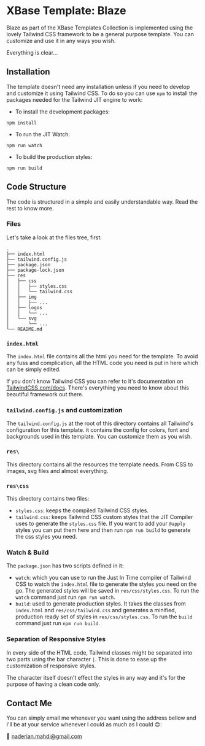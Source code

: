 # XBase Template: Blaze

Blaze as part of the XBase Templates Collection is implemented using the lovely Tailwind CSS framework to be a general purpose template. You can customize and use it in any ways you wish.

Everything is clear...

## Installation

The template doesn't need any installation unless if you need to develop and customize it using Tailwind CSS. To do so you can use `npm` to install the packages needed for the Tailwind JIT engine to work:

- To install the development packages:  

```shell
npm install 
```

- To run the JIT Watch:  

```shell 
npm run watch 
```

- To build the production styles:  

```shell 
npm run build 
```

## Code Structure

The code is structured in a simple and easily understandable way. Read the rest to know more.

### Files

Let's take a look at the files tree, first:

```shell
.
├── index.html
├── tailwind.config.js
├── package.json
├── package-lock.json
├── res
│   ├── css
│   │   ├── styles.css
│   │   └── tailwind.css
│   ├── img
│   │   ├── ...
│   ├── logos
│   │   └── ...
│   └── svg
│       └── ...
└── README.md
```

### `index.html`

The `index.html` file contains all the html you need for the template. To avoid any fuss and complication, all the HTML code you need is put in here which can be simply edited. 

If you don't know Tailwind CSS you can refer to it's documentation on [TailwindCSS.com/docs](https://tailwindcss.com/docs). There's everything you need to know about this beautiful framework out there.

### `tailwind.config.js` and customization

The `tailwind.config.js` at the root of this directory contains all Tailwind's configuration for this template. it contains the config for colors, font and backgrounds used in this template. You can customize them as you wish.

### `res\`

This directory contains all the resources the template needs. From CSS to images, svg files and almost everything.

### `res\css`

This directory contains two files:

- `styles.css`: keeps the compiled Tailwind CSS styles.
- `tailwind.css`: keeps Tailwind CSS custom styles that the JIT Compiler uses to generate the `styles.css` file. If you want to add your `@apply` styles you can put them here and then run `npm run build` to generate the css styles you need.

### Watch & Build

The `package.json` has two scripts defined in it:

- `watch`: which you can use to run the Just In Time compiler of Tailwind CSS to watch the `index.html` file to generate the styles you need on the go. The generated styles will be saved in `res/css/styles.css`. To run the `watch` command just run `npm run watch`.
- `build`: used to generate production styles. It takes the classes from `index.html` and `res/css/tailwind.css` and generates a minified, production ready set of styles in `res/css/styles.css`. To run the `build` command just run `npm run build`.

### Separation of Responsive Styles

In every side of the HTML code, Tailwind classes might be separated into two parts using the bar character `|`. This is done to ease up the customization of responsive styles. 

The character itself doesn't effect the styles in any way and it's for the purpose of having a clean code only.

## Contact Me

You can simply email me whenever you want using the address bellow and I'll be at your service whenever I could as much as I could 😊:  

📩 [naderian.mahdi@gmail.com](mailto:naderian.mahdi@gmail.com)

